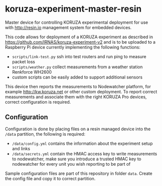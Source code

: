 # koruza-experiment-master-resin
Master device for controlling KORUZA experimental deployment for use with http://resin.io management system for embedded devices.

This code allows for deployment of a KORUZA experiment as described in https://github.com/IRNAS/koruza-experiment-v2 and is to be uploaded to a Raspberry Pi device currently implementing the following functions:
 * `scripts/link-test.py` ssh into test routers and run ping to measure packet loss
 * `scripts/weather.py` collect measurements from a weather station Renkforce WH2600
 * custom scripts can be easily added to support additional sensors

This device then reports the measurements to Nodewatcher platform, for example http://kw.koruza.net or other custom deployment. To report correct measurements and associate them with the right KORUZA Pro devices, correct configuration is required.

## Configuration
Configuration is done by placing files on a resin managed device into the `/data` partition, the following is required:
 * `/data/config.yml` contains the information about the experiment setup and links
 * `/data/secrets.yml` contain the HMAC access key to write measurements to nodewatcher, make sure you introduce a trusted HMAC key to nodewatcher for every unit you wish reporting to be part of

Sample configuration files are part of this repository in folder `data`. Create the config file and copy it to correct partition.
